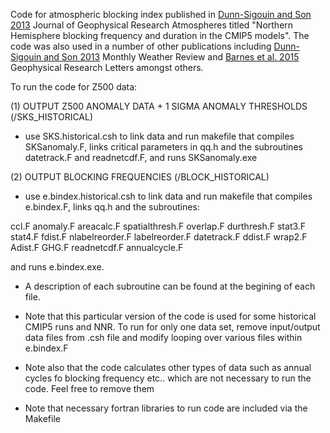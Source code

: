 Code for atmospheric blocking index published in [Dunn-Sigouin and Son 2013](https://agupubs.onlinelibrary.wiley.com/doi/full/10.1002/jgrd.50143) Journal of Geophysical Research Atmospheres titled "Northern Hemisphere blocking frequency and duration in the CMIP5 models". The code was also used in a number of other publications including [Dunn-Sigouin and Son 2013](https://journals.ametsoc.org/view/journals/mwre/141/2/mwr-d-12-00134.1.xml) Monthly Weather Review and [Barnes et al. 2015](https://agupubs.onlinelibrary.wiley.com/doi/full/10.1002/2013GL058745) Geophysical Research Letters amongst others.

To run the code for Z500 data:

(1) OUTPUT Z500 ANOMALY DATA + 1 SIGMA ANOMALY THRESHOLDS (/SKS_HISTORICAL)
- use SKS.historical.csh to link data and run makefile that compiles SKSanomaly.F, links critical parameters in qq.h and the subroutines datetrack.F and readnetcdf.F, and runs SKSanomaly.exe

(2) OUTPUT BLOCKING FREQUENCIES (/BLOCK_HISTORICAL)
- use e.bindex.historical.csh to link data and run makefile that compiles e.bindex.F, links qq.h and the subroutines:

ccl.F
anomaly.F
areacalc.F
spatialthresh.F
overlap.F
durthresh.F
stat3.F
stat4.F
fdist.F
nlabelreorder.F
labelreorder.F
datetrack.F
ddist.F
wrap2.F
Adist.F
GHG.F
readnetcdf.F
annualcycle.F

and runs e.bindex.exe.

- A description of each subroutine can be found at the begining of each file.

- Note that this particular version of the code is used for some historical CMIP5 runs and NNR. To run for only one data set, remove input/output data files from .csh file and modify looping over various files within e.bindex.F

- Note also that the code calculates other types of data such as annual cycles fo blocking frequency etc.. which are not necessary to run the code. Feel free to remove them

- Note that necessary fortran libraries to run code are included via the Makefile
